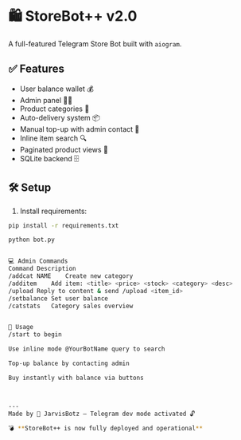 # 🛍 StoreBot++ v2.0

A full-featured Telegram Store Bot built with `aiogram`.

## ✅ Features
- User balance wallet 💰
- Admin panel 🧑‍💼
- Product categories 📂
- Auto-delivery system 📦
- Manual top-up with admin contact 📩
- Inline item search 🔍
- Paginated product views 🔁
- SQLite backend 🗄️

## 🛠 Setup

1. Install requirements:
```bash
pip install -r requirements.txt

python bot.py


💻 Admin Commands
Command	Description
/addcat NAME	Create new category
/additem	Add item: <title> <price> <stock> <category> <desc>
/upload	Reply to content & send /upload <item_id>
/setbalance	Set user balance
/catstats	Category sales overview


🚀 Usage
/start to begin

Use inline mode @YourBotName query to search

Top-up balance by contacting admin

Buy instantly with balance via buttons



---
Made by 🥷 JarvisBotz — Telegram dev mode activated 🔓

💣 **StoreBot++ is now fully deployed and operational**  

